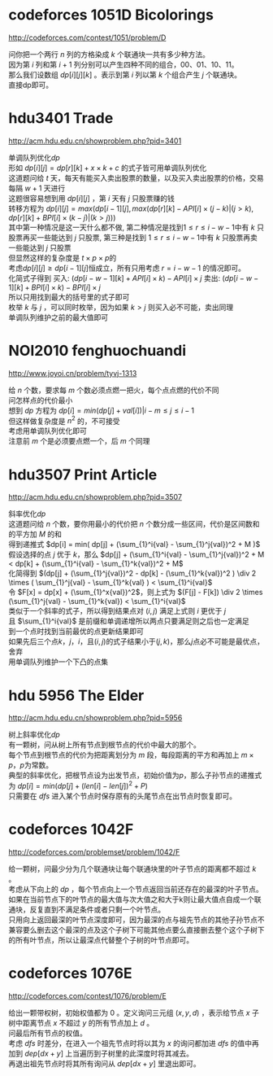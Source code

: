 # codeforces 1051D Bicolorings
http://codeforces.com/contest/1051/problem/D

问你把一个两行 $n$ 列的方格染成 $k$ 个联通块一共有多少种方法。  
因为第 $i$ 列和第 $i+1$ 列分别可以产生四种不同的组合，$00、01、10、11$。  
那么我们设数组 $dp[i][j][k]$ 。表示到第 $i$ 列以第 $k$ 个组合产生 $j$ 个联通块。  
直接dp即可。  

# hdu3401 Trade
http://acm.hdu.edu.cn/showproblem.php?pid=3401

单调队列优化$dp$  
形如 $dp[i][j] = dp[r][k] + x \times k + c$ 的式子皆可用单调队列优化  
这道题问给 $t$ 天，每天有能买入卖出股票的数量，以及买入卖出股票的价格，交易每隔 $w + 1$ 天进行  
这题很容易想到用 $dp[i][j]$ ，第 $i$ 天有 $j$ 只股票赚的钱  
转移方程为
$dp[i][j] = max(dp[i-1][j], max( dp[r][k] - API[i] \times ( j - k ) | (j>k) , dp[r][k] + BPI[i] \times ( k - j )  | (k>j)) )$  
其中第一种情况是这一天什么都不做,
第二种情况是找到$1 \le r \le i-w-1$中有 $k$ 只股票再买一些能达到 $j$ 只股票,
第三种是找到 $1 \le r \le i-w-1$中有 $k$ 只股票再卖一些能达到 $j$ 只股票  
但显然这样的复杂度是 $t \times p \times p$的  
考虑$dp[i][j] \ge dp[i-1][j]$恒成立，所有只用考虑 $r = i-w-1$ 的情况即可。  
化简式子得到 买入: $(dp[i-w-1][k]+API[i] \times k)-API[i] \times j$  卖出: $(dp[i-w-1][k]+BPI[i] \times k)-BPI[i] \times j$  
所以只用找到最大的括号里的式子即可  
枚举 $k$ 与 $j$ ，可以同时枚举，因为如果 $k > j$ 则买入必不可能，卖出同理  
单调队列维护之前的最大值即可  

# NOI2010 fenghuochuandi
http://www.joyoi.cn/problem/tyvj-1313

给 $n$ 个数，要求每 $m$ 个数必须点燃一把火，每个点点燃的代价不同  
问怎样点的代价最小  
想到 $dp$ 方程为 $dp[i] = min( dp[j] + val[i] ) | i-m \le j \le i-1$  
但这样做复杂度是 $n^2$ 的，不可接受  
考虑用单调队列优化即可  
注意前 $m$ 个是必须要点燃一个，后 $m$ 个同理  

# hdu3507 Print Article
http://acm.hdu.edu.cn/showproblem.php?pid=3507

斜率优化$dp$  
这道题问给 $n$ 个数，要你用最小的代价把 $n$ 个数分成一些区间，代价是区间数和的平方加 $M$ 的和  
得到递推式 $dp[i] = min( dp[j] + (\sum_{1}^i{val} - \sum_{1}^j{val})^2 + M )$  
假设选择的点 $j$ 优于 $k$，那么 $dp[j] + (\sum_{1}^i{val} - \sum_{1}^j{val})^2 + M < dp[k] + (\sum_{1}^i{val} - \sum_{1}^k{val})^2 + M$  
化简得到 $(dp[j] + (\sum_{1}^j{val})^2 - dp[k] - (\sum_{1}^k{val})^2 ) \div 2 \times ( \sum_{1}^j{val} - \sum_{1}^k{val} ) < \sum_{1}^i{val}$  
令 $F[x] = dp[x] + (\sum_{1}^x{val})^2$，则上式为 $(F[j] - F[k]) \div 2 \times (\sum_{1}^j{val} - \sum_{1}^k{val}) < \sum_{1}^i{val}$  
类似于一个斜率的式子，所以得到结果点对 $(i,j)$ 满足上式则 $i$ 更优于 $j$  
且 $\sum_{1}^i{val}$ 是前缀和单调递增所以两点只要满足则之后也一定满足  
到一个点时找到当前最优的点更新结果即可  
如果先后三个点$k$，$j$，$i$，且$(i,j)$的式子结果小于$(j,k)$，那么$j$点必不可能是最优点，舍弃  
用单调队列维护一个下凸的点集  

# hdu 5956 The Elder
http://acm.hdu.edu.cn/showproblem.php?pid=5956

树上斜率优化$dp$  
有一颗树，问从树上所有节点到根节点的代价中最大的那个。  
每个节点到根节点的代价为把距离划分为 $m$ 段，每段距离的平方和再加上 $m \times p$，$p$为常数。  
典型的斜率优化，把根节点设为出发节点，初始价值为$p$，那么子孙节点的递推式为 $dp[i] = min( dp[j] + (len[i] - len[j])^2 + P )$  
只需要在 $dfs$ 进入某个节点时保存原有的头尾节点在出节点时恢复即可。  

# codeforces 1042F
http://codeforces.com/problemset/problem/1042/F

给一颗树，问最少分为几个联通块让每个联通块里的叶子节点的距离都不超过 $k$ 。  
考虑从下向上的 $dp$ ，每个节点向上一个节点返回当前还存在的最深的叶子节点。  
如果在当前节点下的叶节点的最大值与次大值之和大于k则让最大值点自成一个联通块，反复直到不满足条件或者只剩一个叶节点。  
只用向上返回最深的叶节点深度即可，因为最深的点与祖先节点的其他子孙节点不兼容要么删去这个最深的点及这个子树下可能其他点要么直接删去整个这个子树下的所有叶节点，所以让最深点代替整个子树的叶节点即可。  


# codeforces 1076E
http://codeforces.com/contest/1076/problem/E

给出一颗带权树，初始权值都为 $0$ 。定义询问三元组 $(x,y,d)$ ，表示给节点 $x$ 子树中距离节点 $x$ 不超过 $y$ 的所有节点加上 $d$ 。  
问最后所有节点的权值。  
考虑 $dfs$ 时差分，在进入一个祖先节点时将以其为 $x$ 的询问都加进 $dfs$ 的值中再加到 $dep[dx+y]$ 上当遍历到子树里的此深度时将其减去。  
再退出祖先节点时将其所有询问从 $dep[dx+y]$ 里退出即可。  